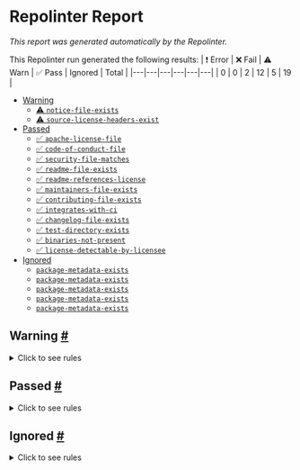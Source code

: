 # Repolinter Report

*This report was generated automatically by the Repolinter.*

This Repolinter run generated the following results:
| ❗  Error | ❌  Fail | ⚠️  Warn | ✅  Pass | Ignored | Total |
|---|---|---|---|---|---|
| 0 | 0 | 2 | 12 | 5 | 19 |

- [Warning](#user-content-warning)
  - [⚠️ `notice-file-exists`](#user-content--notice-file-exists)
  - [⚠️ `source-license-headers-exist`](#user-content--source-license-headers-exist)
- [Passed](#user-content-passed)
  - [✅ `apache-license-file`](#user-content--apache-license-file)
  - [✅ `code-of-conduct-file`](#user-content--code-of-conduct-file)
  - [✅ `security-file-matches`](#user-content--security-file-matches)
  - [✅ `readme-file-exists`](#user-content--readme-file-exists)
  - [✅ `readme-references-license`](#user-content--readme-references-license)
  - [✅ `maintainers-file-exists`](#user-content--maintainers-file-exists)
  - [✅ `contributing-file-exists`](#user-content--contributing-file-exists)
  - [✅ `integrates-with-ci`](#user-content--integrates-with-ci)
  - [✅ `changelog-file-exists`](#user-content--changelog-file-exists)
  - [✅ `test-directory-exists`](#user-content--test-directory-exists)
  - [✅ `binaries-not-present`](#user-content--binaries-not-present)
  - [✅ `license-detectable-by-licensee`](#user-content--license-detectable-by-licensee)
- [Ignored](#user-content-ignored)
  - [`package-metadata-exists`](#user-content-package-metadata-exists)
  - [`package-metadata-exists`](#user-content-package-metadata-exists)
  - [`package-metadata-exists`](#user-content-package-metadata-exists)
  - [`package-metadata-exists`](#user-content-package-metadata-exists)
  - [`package-metadata-exists`](#user-content-package-metadata-exists)

## Warning <a href="#user-content-warning" id="warning">#</a>

<details>
<summary>Click to see rules</summary>

### ⚠️ `notice-file-exists` <a href="#user-content--notice-file-exists" id="-notice-file-exists">#</a>

Did not find a file matching the specified patterns. (`NOTICE*`).

### ⚠️ `source-license-headers-exist` <a href="#user-content--source-license-headers-exist" id="-source-license-headers-exist">#</a>

Below is a list of files or patterns that failed:

- `integration/burrow/simple.spec.ts`: The first 7 lines do not contain the pattern(s): Copyright, License.
- `integration/solana/balances.spec.ts`: The first 7 lines do not contain the pattern(s): Copyright, License.
- `integration/solana/builtins.spec.ts`: The first 7 lines do not contain the pattern(s): Copyright, License.
- `integration/solana/calls.spec.ts`: The first 7 lines do not contain the pattern(s): Copyright, License.
- `integration/solana/create_contract.spec.ts`: The first 7 lines do not contain the pattern(s): Copyright, License.
- `integration/solana/errors.spec.ts`: The first 7 lines do not contain the pattern(s): Copyright, License.
- `integration/solana/events.spec.ts`: The first 7 lines do not contain the pattern(s): Copyright, License.
- `integration/solana/oznfc.spec.ts`: The first 7 lines do not contain the pattern(s): Copyright, License.
- `integration/solana/setup.ts`: The first 7 lines do not contain the pattern(s): Copyright, License.
- `integration/solana/simple.spec.ts`: The first 7 lines do not contain the pattern(s): Copyright, License.
- `integration/solana/token.spec.ts`: The first 7 lines do not contain the pattern(s): Copyright, License.
- `integration/solana/verify_sig.spec.ts`: The first 7 lines do not contain the pattern(s): Copyright, License.
- `integration/substrate/UniswapV2ERC20.spec.ts`: The first 7 lines do not contain the pattern(s): Copyright, License.
- `integration/substrate/UniswapV2Factory.spec.ts`: The first 7 lines do not contain the pattern(s): Copyright, License.
- `integration/substrate/UniswapV2Pair.spec.ts`: The first 7 lines do not contain the pattern(s): Copyright, License.
- `integration/substrate/array_struct_mapping_storage.spec.ts`: The first 7 lines do not contain the pattern(s): Copyright, License.
- `integration/substrate/arrays.spec.ts`: The first 7 lines do not contain the pattern(s): Copyright, License.
- `integration/substrate/asserts.spec.ts`: The first 7 lines do not contain the pattern(s): Copyright, License.
- `integration/substrate/balances.spec.ts`: The first 7 lines do not contain the pattern(s): Copyright, License.
- `integration/substrate/builtins.spec.ts`: The first 7 lines do not contain the pattern(s): Copyright, License.
- `integration/substrate/builtins2.spec.ts`: The first 7 lines do not contain the pattern(s): Copyright, License.
- `integration/substrate/create_contract.spec.ts`: The first 7 lines do not contain the pattern(s): Copyright, License.
- `integration/substrate/destruct.spec.ts`: The first 7 lines do not contain the pattern(s): Copyright, License.
- `integration/substrate/events.spec.ts`: The first 7 lines do not contain the pattern(s): Copyright, License.
- `integration/substrate/external_call.spec.ts`: The first 7 lines do not contain the pattern(s): Copyright, License.
- `integration/substrate/flipper.spec.ts`: The first 7 lines do not contain the pattern(s): Copyright, License.
- `integration/substrate/index.ts`: The first 7 lines do not contain the pattern(s): Copyright, License.
- `integration/substrate/issue666.spec.ts`: The first 7 lines do not contain the pattern(s): Copyright, License.
- `integration/substrate/msg_sender.spec.ts`: The first 7 lines do not contain the pattern(s): Copyright, License.
- `integration/substrate/primitives.spec.ts`: The first 7 lines do not contain the pattern(s): Copyright, License.
- `integration/substrate/randomizer.spec.ts`: The first 7 lines do not contain the pattern(s): Copyright, License.
- `integration/substrate/store.spec.ts`: The first 7 lines do not contain the pattern(s): Copyright, License.
- `integration/substrate/structs.spec.ts`: The first 7 lines do not contain the pattern(s): Copyright, License.
- `vscode/src/client/extension.ts`: The first 7 lines do not contain the pattern(s): Copyright, License.
- `vscode/src/server/server.ts`: The first 7 lines do not contain the pattern(s): Copyright, License.
- `vscode/src/test/runTest.ts`: The first 7 lines do not contain the pattern(s): Copyright, License.
- `vscode/src/utils/download.ts`: The first 7 lines do not contain the pattern(s): Copyright, License.
- `vscode/src/utils/downloadFile.ts`: The first 7 lines do not contain the pattern(s): Copyright, License.
- `vscode/src/utils/downloadWithRetryDialog.ts`: The first 7 lines do not contain the pattern(s): Copyright, License.
- `vscode/src/utils/executableVersion.ts`: The first 7 lines do not contain the pattern(s): Copyright, License.
- `vscode/src/utils/expandPathResolving.ts`: The first 7 lines do not contain the pattern(s): Copyright, License.
- `vscode/src/utils/fetchLatestRelease.ts`: The first 7 lines do not contain the pattern(s): Copyright, License.
- `vscode/src/utils/getPlatform.ts`: The first 7 lines do not contain the pattern(s): Copyright, License.
- `vscode/src/utils/getServer.ts`: The first 7 lines do not contain the pattern(s): Copyright, License.
- `vscode/src/test/suite/extension.test.ts`: The first 7 lines do not contain the pattern(s): Copyright, License.
- `vscode/src/test/suite/helper.ts`: The first 7 lines do not contain the pattern(s): Copyright, License.
- `vscode/src/test/suite/index.ts`: The first 7 lines do not contain the pattern(s): Copyright, License.

</details>

## Passed <a href="#user-content-passed" id="passed">#</a>

<details>
<summary>Click to see rules</summary>

### ✅ `apache-license-file` <a href="#user-content--apache-license-file" id="-apache-license-file">#</a>

Contains Apache License.*Version 2.0 (`LICENSE`).

### ✅ `code-of-conduct-file` <a href="#user-content--code-of-conduct-file" id="-code-of-conduct-file">#</a>

Contains https://wiki.hyperledger.org/community/hyperledger-project-code-of-conduct (`CODE_OF_CONDUCT.md`).

### ✅ `security-file-matches` <a href="#user-content--security-file-matches" id="-security-file-matches">#</a>

Contains https://wiki.hyperledger.org/display/.*(SEC|HYP)/Defect[.+]Response (`SECURITY.md`).

### ✅ `readme-file-exists` <a href="#user-content--readme-file-exists" id="-readme-file-exists">#</a>

Found file (`README.md`).

### ✅ `readme-references-license` <a href="#user-content--readme-references-license" id="-readme-references-license">#</a>

Contains license (`README.md`).

### ✅ `maintainers-file-exists` <a href="#user-content--maintainers-file-exists" id="-maintainers-file-exists">#</a>

Found file (`MAINTAINERS.md`).

### ✅ `contributing-file-exists` <a href="#user-content--contributing-file-exists" id="-contributing-file-exists">#</a>

Found file (`CONTRIBUTING.md`).

### ✅ `integrates-with-ci` <a href="#user-content--integrates-with-ci" id="-integrates-with-ci">#</a>

Found file (`.github/workflows/build-llvm.yml`).

### ✅ `changelog-file-exists` <a href="#user-content--changelog-file-exists" id="-changelog-file-exists">#</a>

Found file (`CHANGELOG.md`).

### ✅ `test-directory-exists` <a href="#user-content--test-directory-exists" id="-test-directory-exists">#</a>

Found file (`tests`).

### ✅ `binaries-not-present` <a href="#user-content--binaries-not-present" id="-binaries-not-present">#</a>

Excluded file type doesn't exist. (`**/*.exe,**/*.dll,!**/node_modules/**`).

### ✅ `license-detectable-by-licensee` <a href="#user-content--license-detectable-by-licensee" id="-license-detectable-by-licensee">#</a>

Licensee identified the license for project: Apache-2.0.

</details>

## Ignored <a href="#user-content-ignored" id="ignored">#</a>

<details>
<summary>Click to see rules</summary>

### `package-metadata-exists` <a href="#user-content-package-metadata-exists" id="package-metadata-exists">#</a>

This rule was ignored for the following reason: ignored due to unsatisfied condition(s): "language=javascript"

### `package-metadata-exists` <a href="#user-content-package-metadata-exists" id="package-metadata-exists">#</a>

This rule was ignored for the following reason: ignored due to unsatisfied condition(s): "language=go"

### `package-metadata-exists` <a href="#user-content-package-metadata-exists" id="package-metadata-exists">#</a>

This rule was ignored for the following reason: ignored due to unsatisfied condition(s): "language=ruby"

### `package-metadata-exists` <a href="#user-content-package-metadata-exists" id="package-metadata-exists">#</a>

This rule was ignored for the following reason: ignored due to unsatisfied condition(s): "language=java"

### `package-metadata-exists` <a href="#user-content-package-metadata-exists" id="package-metadata-exists">#</a>

This rule was ignored for the following reason: ignored due to unsatisfied condition(s): "language=python"

</details>

